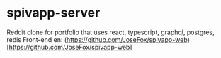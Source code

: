 # spivapp-server
Reddit clone for portfolio that uses react, typescript, graphql, postgres, redis
Front-end en: (https://github.com/JoseFox/spivapp-web)[https://github.com/JoseFox/spivapp-web]
